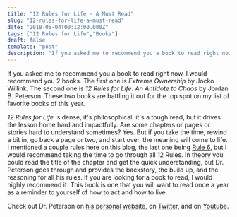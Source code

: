 ```yaml
---
title: "12 Rules for Life - A Must Read"
slug: "12-rules-for-life-a-must-read"
date: "2018-05-04T00:12:00.000Z"
tags: ["12 Rules for Life","Books"]
draft: false
template: "post"
description: "If you asked me to recommend you a book to read right now, I would recommend you 2 books. The first one is *Extreme Ownership* by Jocko Willink. The second one is *12 Rules for Life: An Antidote to..."
---
```


If you asked me to recommend you a book to read right now, I would recommend you 2 books. The first one is *Extreme Ownership* by Jocko Willink. The second one is *12 Rules for Life: An Antidote to Chaos* by Jordan B. Peterson. These two books are battling it out for the top spot on my list of favorite books of this year.

*12 Rules for Life* is dense, it's philosophical, it's a tough read, but it drives the lesson home hard and impactfully. Are some chapters or pages or stories hard to understand sometimes? Yes. But if you take the time, rewind a bit in, go back a page or two, and start over, the meaning will come to life. I mentioned a couple rules here on this blog, the last one being [Rule 6](/blog/2018/04/29/set-your-house), but I would recommend taking the time to go through all 12 Rules. In theory you could read the title of the chapter and get the quick understanding, but Dr. Peterson goes through and provides the backstory, the build up, and the reasoning for all his rules. If you are looking for a book to read, I would highly recommend it. This book is one that you will want to read once a year as a reminder to yourself of how to act and how to live.

Check out Dr. Peterson on [his personal website](https://jordanbpeterson.com/), on [Twitter](https://twitter.com/jordanbpeterson), and on [Youtube](https://www.youtube.com/c/jordanpetersonvideos).
